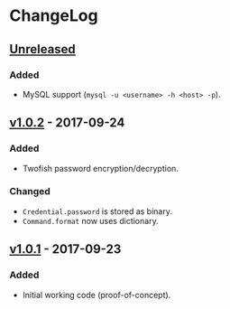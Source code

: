 # ChangeLog

## [Unreleased]
### Added
- MySQL support (`mysql -u <username> -h <host> -p`).

## [v1.0.2] - 2017-09-24
### Added
- Twofish password encryption/decryption.

### Changed
- `Credential.password` is stored as binary.
- `Command.format` now uses dictionary.

## [v1.0.1] - 2017-09-23
### Added
- Initial working code (proof-of-concept).

[Unreleased]: https://github.com/Code-ReaQtor/NoShell/compare/v1.0.2...HEAD
[v1.0.2]: https://github.com/Code-ReaQtor/NoShell/releases/tag/v1.0.2
[v1.0.1]: https://github.com/Code-ReaQtor/NoShell/releases/tag/v1.0.1
